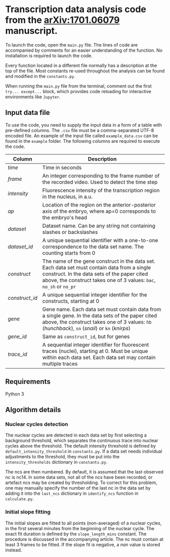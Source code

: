 # Transcription data analysis code from the [arXiv:1701.06079](https://arxiv.org/abs/1701.06079) manuscript.

To launch the code, open the `main.py` file. The lines of code are accompanied by comments for an easier understanding of the function. No installation is required to launch the code.

Every function located in a different file normally has a description at the top of the file. Most constants re-used throughout the analysis can be found and modified in the `constants.py`.

When running the `main.py` file from the terminal, comment out the first `try... except...` block, which provides code reloading for interactive environments like `Jupyter`.

## Input data file

To use the code, you need to supply the input data in a form of a table with pre-defined columns. The `.csv` file must be a comma-separated UTF-8 encoded file. An example of the input file called `example_data.csv` can be found in the `example` folder. The following columns are required to execute the code.

|Column | Description|
--- | ---
*time* | Time in seconds
*frame* | An integer corresponding to the frame number of the recorded video. Used to detect the time step
*intensity* | Fluorescence intensity of the transcription region in the nucleus, in a.u.
*ap* | Location of the region on the anterior-posterior axis of the embryo, where ap=0 corresponds to the embryo's head
*dataset* | Dataset name. Can be any string not containing slashes or backslashes
*dataset_id* | A unique sequential identifier with a one-to-one correspondence to the data set name. The counting starts from 0
*construct* | The name of the gene construct in the data set. Each data set must contain data from a single construct. In the data sets of the paper cited above, the construct takes one of 3 values: `bac`, `no_sh` or `no_pr`
*construct_id* | A unique sequential integer identifier for the constructs, starting at 0
*gene* | Gene name. Each data set must contain data from a single gene. In the data sets of the paper cited above, the construct takes one of 3 values: `hb` (*hunchback*), `sn` (*snail*) or `kn` (*knirps*)
*gene_id* | Same as `construct_id`, but for genes
*trace_id* | A sequential integer identifier for fluorescent traces (nuclei), starting at 0. Must be unique within each data set. Each data set may contain multiple traces

<!-- *nc* | Nuclear cycle, in which the current frame is recorded. An individual trace can span over multiple nuclear cycles. Only values in the range from 11 to 14 are processed in the code -->

## Requirements

Python 3

## Algorithm details

### Nuclear cycles detection

The nuclear cycles are detected in each data set by first selecting a background threshold, which separates the continuous trace into nuclear cycles above the threshold.
The default intensity threshold is defined by `default_intensity_threshold` in `constants.py`.
If a data set needs individual adjustments to the threshold, they must be put into the `intensity_thresholds` dictionary in `constants.py`.


The ncs are then numbered. By default, it is assumed that the last observed nc is nc14.
In some data sets, not all of the ncs have been recorded, or artefact ncs may be created by thresholding.
To correct for this problem, one may manually specify the number of the last nc in the data set by adding it into the `last_ncs` dictionary in `identify_ncs` function in `calculate.py`.

### Initial slope fitting

The initial slopes are fitted to all points (non-averaged) of a nuclear cycles, in the first several minutes from the beginning of the nuclear cycle.
The exact fit duration is defined by the `slope_length_mins` constant.
The procedure is discussed in the accompanying article.
The nc must contain at least 3 frames to be fitted.
If the slope fit is negative, a *nan* value is stored instead.










